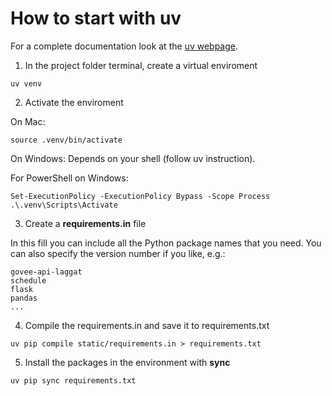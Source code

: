 # How to start with **uv**

For a complete documentation look at the [uv webpage](https://docs.astral.sh/uv/).

1. In the project folder terminal, create a virtual enviroment

```
uv venv
```

2. Activate the enviroment

On Mac:
```
source .venv/bin/activate
```

On Windows:
Depends on your shell (follow uv instruction).

For PowerShell on Windows:
```
Set-ExecutionPolicy -ExecutionPolicy Bypass -Scope Process
.\.venv\Scripts\Activate
```

3. Create a **requirements.in** file

In this fill you can include all the Python package names that you need. You can also specify the version number if you like, e.g.:

```
govee-api-laggat
schedule
flask
pandas
...
```

4. Compile the requirements.in and save it to requirements.txt

```
uv pip compile static/requirements.in > requirements.txt
```

5. Install the packages in the environment with **sync**

```
uv pip sync requirements.txt